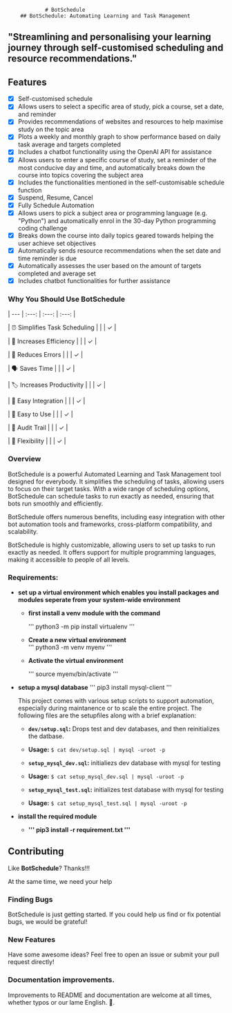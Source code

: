 				# BotSchedule
		## BotSchedule: Automating Learning and Task Management
## "Streamlining and personalising your learning journey through self-customised scheduling and resource recommendations."


## Features

- [x] Self-customised schedule
- [x] Allows users to select a specific area of study, pick a course, set a date, and reminder 
- [x] Provides recommendations of websites and resources to help maximise study on the topic area
- [x] Plots a weekly and monthly graph to show performance based on daily task average and targets completed 
- [x] Includes a chatbot functionality using the OpenAI API for assistance 
- [x] Allows users to enter a specific course of study, set a reminder of the most conducive day and time, and automatically breaks down the course into topics covering the subject area 
- [x] Includes the functionalities mentioned in the self-customisable schedule function
- [x] Suspend, Resume, Cancel
- [x] Fully Schedule Automation 
- [x] Allows users to pick a subject area or programming language (e.g. "Python") and automatically enrol in the 30-day Python programming coding challenge
- [x] Breaks down the course into daily topics geared towards helping the user achieve set objectives
- [x] Automatically sends resource recommendations when the set date and time reminder is due
- [x] Automatically assesses the user based on the amount of targets completed and average set
- [x] Includes chatbot functionalities for further assistance

### Why You Should Use BotSchedule

| --- | :---: | :---: | :---: |

| ⏰ Simplifies Task Scheduling |  |   | ✓ |

| 📆 Increases Efficiency |  | | ✓ |

| 🌈 Reduces Errors | | | ✓ |

| 🗣️ Saves Time | | | ✓ |

| 🏷 Increases Productivity | | | ✓ |

| 📝 Easy Integration | | | ✓ |

| 🎡 Easy to Use | |  | ✓ |

| 🚦 Audit Trail | |  | ✓ |

| 🍰 Flexibility | | | ✓ |

### Overview

BotSchedule is a powerful Automated Learning and Task Management tool designed for everybody. It simplifies the scheduling of tasks, allowing users to focus on their target tasks. With a wide range of scheduling options, BotSchedule can schedule tasks to run exactly as needed, ensuring that bots run smoothly and efficiently.

BotSchedule offers numerous benefits, including easy integration with other bot automation tools and frameworks, cross-platform compatibility, and scalability.

BotSchedule is highly customizable, allowing users to set up tasks to run exactly as needed. It offers support for multiple programming languages, making it accessible to people of all levels. 


### Requirements:

* **set up a virtual environment which enables you install packages and modules seperate from your system-wide environment**
	
	* **first install a venv module with the command**
	
		''' python3 -m pip install virtualenv '''
	
	* **Create a new virtual environment**    
		'''  python3 -m venv myenv '''
	
	* **Activate the virtual environment**







 	
		'''  source myenv/bin/activate '''
	

* **setup a mysql database**
	''' pip3 install mysql-client '''
	


    This project comes with various setup scripts to support automation, especially
    during maintanence or to scale the entire project.  The following files are the
     setupfiles along with a brief explanation:
  
    * **`dev/setup.sql`:** Drops test and dev databases, and then reinitializes
     the datbase.
  
    * **Usage:** `$ cat dev/setup.sql | mysql -uroot -p`
  
    * **`setup_mysql_dev.sql`:** initialiezs dev database with mysql for testing
 
    * **Usage:** `$ cat setup_mysql_dev.sql | mysql -uroot -p`
 
    * **`setup_mysql_test.sql`:** initializes test database with mysql for testing
  
    * **Usage:** `$ cat setup_mysql_test.sql | mysql -uroot -p`
    
	
* **install the required module**
	* **''' pip3 install -r requirement.txt '''**












## Contributing

Like **BotSchedule**? Thanks!!!

At the same time, we need your help

### Finding Bugs

BotSchedule is just getting started. If you could help us find or fix potential bugs, we would be grateful!

### New Features

Have some awesome ideas? Feel free to open an issue or submit your pull request directly!

### Documentation improvements.

Improvements to README and documentation are welcome at all times, whether typos or our lame English. 🤣.

